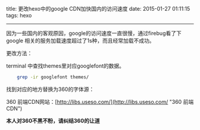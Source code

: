 title: 更改hexo中的google CDN加快国内的访问速度
date: 2015-01-27 01:11:15
tags: hexo

---

因为一些国内的客观原因，google的访问速度一直很慢，通过firebug看了下google 相关的服务加载速度超过了1s种，而且经常加载不成功。

更改方法：

terminal 中查找themes里对应googlefont的数据。

```bash
	grep -ir googlefont themes/
```

找到对应的地方替换为360的字体源：

360 前端CDN网站：[http://libs.useso.com/](http://libs.useso.com/ "360 前端CDN")

**本人对360不黑不粉，请纠结360的让道**


 